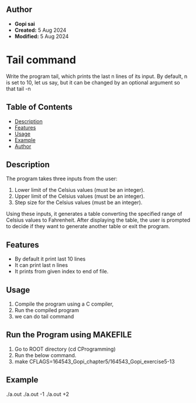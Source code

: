 ## Author
- **Gopi sai**
- **Created:** 5 Aug 2024
- **Modified:** 5 Aug 2024

# Tail command

Write the program tail, which prints the last n lines of its input. By default, n is set to 10, let us say, but it can be changed by an optional argument so that 
tail -n

## Table of Contents
- [Description](#description)
- [Features](#features)
- [Usage](#usage)
- [Example](#example)
- [Author](#author)

## Description
The program takes three inputs from the user:
1. Lower limit of the Celsius values (must be an integer).
2. Upper limit of the Celsius values (must be an integer).
3. Step size for the Celsius values (must be an integer).

Using these inputs, it generates a table converting the specified range of Celsius values to Fahrenheit. After displaying the table, the user is prompted to decide if they want to generate another table or exit the program.

## Features
- By default it print last 10 lines
- It can print last n lines
- It prints from given index to end of file.

## Usage
1. Compile the program using a C compiler, 
2. Run the compiled program
3. we can do tail command 

## Run the Program using MAKEFILE
1. Go to ROOT directory (cd CProgramming)
2. Run the below command.
3. make CFLAGS=164543_Gopi_chapter5/164543_Gopi_exercise5-13

## Example
./a.out 
./a.out -1
./a.out +2

